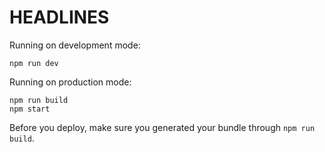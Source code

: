 # HEADLINES

Running on development mode:
```
npm run dev
```

Running on production mode:
```
npm run build
npm start
```

Before you deploy, make sure you generated your bundle through `npm run build`.
